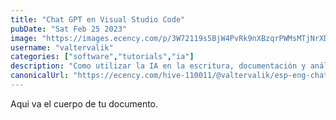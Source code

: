 ```yaml
---
title: "Chat GPT en Visual Studio Code"
pubDate: "Sat Feb 25 2023"
image: "https://images.ecency.com/p/3W72119s5BjW4PvRk9nXBzqrPWMsMTjNrXDPFFf11hQswnf3cmufcbzskECGNYAJvfuMkK9zosurtxkohNDc73yR4CMWnmbRp3VyMapXEv3n7yRdYx5xFG.webp?format=webp&mode=fit"
username: "valtervalik"
categories: ["software","tutorials","ia"]
description: "Como utilizar la IA en la escritura, documentación y análisis de código en la realización de proyectos dentro del excelente editor de código Visual Studio Code, muy utilizado por la comunidad de programadores en todo el mundo."
canonicalUrl: "https://ecency.com/hive-110011/@valtervalik/esp-eng-chat-gpt-en-acf83412c5a9a"
---
```


Aqui va el cuerpo de tu documento.

